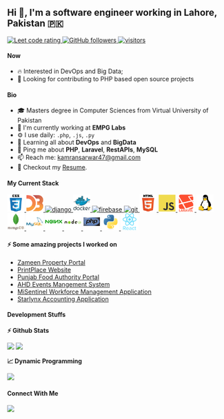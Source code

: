 ## Hi 👋, I'm a software engineer working in Lahore, Pakistan 🇵🇰

<p align="left">
  <a href="https://leetcode.com/kamransarwar47/">
    <img src="https://cp-logo.vercel.app/leetcode/kamransarwar47" alt="Leet code rating" />
  </a>
 
  <a href="https://github.com/kamransarwar47?tab=followers">
    <img alt="GitHub followers" src="https://img.shields.io/github/followers/kamransarwar47?color=green&logo=github">
  </a>
  
  <a href="https://github.com/kamransarwar47/">
    <img src="https://komarev.com/ghpvc/?username=kamransarwar47" alt="visitors" />
  </a>
</p>

#### Now

- :fire: Interested in DevOps and Big Data;
- :calendar: Looking for contributing to PHP based open source projects 

#### Bio

- 🎓 Masters degree in Computer Sciences from Virtual University of Pakistan
- 🏢 I'm currently working at **EMPG Labs**
- ⚙️ I use daily: `.php`, `.js`, `.py`
- 🌱 Learning all about **DevOps** and **BigData**
- 💬 Ping me about **PHP**, **Laravel**, **RestAPIs**, **MySQL**
- 📫 Reach me: [kamransarwar47@gmail.com](mailto:kamransarwar47@gmail.com)
- 📝 Checkout my [Resume](files/resume.pdf).

#### My Current Stack

<a href="https://www.w3schools.com/css/" target="_blank" rel="noreferrer"> <img src="https://raw.githubusercontent.com/devicons/devicon/master/icons/css3/css3-original-wordmark.svg" alt="css3" width="40" height="40"/> </a> <a href="https://d3js.org/" target="_blank" rel="noreferrer"> <img src="https://raw.githubusercontent.com/devicons/devicon/master/icons/d3js/d3js-original.svg" alt="d3js" width="40" height="40"/> </a> <a href="https://www.djangoproject.com/" target="_blank" rel="noreferrer"> <img src="https://cdn.worldvectorlogo.com/logos/django.svg" alt="django" width="40" height="40"/> </a> <a href="https://www.docker.com/" target="_blank" rel="noreferrer"> <img src="https://raw.githubusercontent.com/devicons/devicon/master/icons/docker/docker-original-wordmark.svg" alt="docker" width="40" height="40"/> </a> <a href="https://firebase.google.com/" target="_blank" rel="noreferrer"> <img src="https://www.vectorlogo.zone/logos/firebase/firebase-icon.svg" alt="firebase" width="40" height="40"/> </a> <a href="https://git-scm.com/" target="_blank" rel="noreferrer"> <img src="https://www.vectorlogo.zone/logos/git-scm/git-scm-icon.svg" alt="git" width="40" height="40"/> </a> <a href="https://www.w3.org/html/" target="_blank" rel="noreferrer"> <img src="https://raw.githubusercontent.com/devicons/devicon/master/icons/html5/html5-original-wordmark.svg" alt="html5" width="40" height="40"/> </a> <a href="https://developer.mozilla.org/en-US/docs/Web/JavaScript" target="_blank" rel="noreferrer"> <img src="https://raw.githubusercontent.com/devicons/devicon/master/icons/javascript/javascript-original.svg" alt="javascript" width="40" height="40"/> </a> <a href="https://laravel.com/" target="_blank" rel="noreferrer"> <img src="https://raw.githubusercontent.com/devicons/devicon/master/icons/laravel/laravel-plain-wordmark.svg" alt="laravel" width="40" height="40"/> </a> <a href="https://www.linux.org/" target="_blank" rel="noreferrer"> <img src="https://raw.githubusercontent.com/devicons/devicon/master/icons/linux/linux-original.svg" alt="linux" width="40" height="40"/> </a> <a href="https://www.mongodb.com/" target="_blank" rel="noreferrer"> <img src="https://raw.githubusercontent.com/devicons/devicon/master/icons/mongodb/mongodb-original-wordmark.svg" alt="mongodb" width="40" height="40"/> </a> <a href="https://www.mysql.com/" target="_blank" rel="noreferrer"> <img src="https://raw.githubusercontent.com/devicons/devicon/master/icons/mysql/mysql-original-wordmark.svg" alt="mysql" width="40" height="40"/> </a> <a href="https://www.nginx.com" target="_blank" rel="noreferrer"> <img src="https://raw.githubusercontent.com/devicons/devicon/master/icons/nginx/nginx-original.svg" alt="nginx" width="40" height="40"/> </a> <a href="https://nodejs.org" target="_blank" rel="noreferrer"> <img src="https://raw.githubusercontent.com/devicons/devicon/master/icons/nodejs/nodejs-original-wordmark.svg" alt="nodejs" width="40" height="40"/> </a> <a href="https://www.php.net" target="_blank" rel="noreferrer"> <img src="https://raw.githubusercontent.com/devicons/devicon/master/icons/php/php-original.svg" alt="php" width="40" height="40"/> </a> <a href="https://www.python.org" target="_blank" rel="noreferrer"> <img src="https://raw.githubusercontent.com/devicons/devicon/master/icons/python/python-original.svg" alt="python" width="40" height="40"/> </a> <a href="https://reactjs.org/" target="_blank" rel="noreferrer"> <img src="https://raw.githubusercontent.com/devicons/devicon/master/icons/react/react-original-wordmark.svg" alt="react" width="40" height="40"/> </a>

#### ⚡ Some amazing projects I worked on

- [Zameen Property Portal](https://www.zameen.com/)
- [PrintPlace Website](https://printplace.be/)
- [Punjab Food Authority Portal](https://cell.pfa.gop.pk/)
- [AHD Events Mangement System](https://events.ahdubai.com/)
- [MiSentinel Workforce Management Application](https://misentinel.co.uk/)
- [Starlynx Accounting Application](https://accounts.stardevelopers.pk/)

#### Development Stuffs

<b>⚡ Github Stats</b>
<p float="left">
<img height="180em" src="https://github-readme-stats.vercel.app/api?username=kamransarwar47&show_icons=true&hide_border=true&&count_private=true&include_all_commits=true" /> 
<img height="180em" src="https://github-readme-stats.vercel.app/api/top-langs/?username=kamransarwar47&show_icons=true&hide_border=true&layout=compact&langs_count=8"/>
</p>

<b>&#128200; Dynamic Programming</b>
<p float="left">
<img height="180em" src="https://leetcard.jacoblin.cool/kamransarwar47?theme=light&font=Karma&ext=contest" />
</p>

#### Connect With Me

<p left="center">
<a href="https://www.linkedin.com/in/kamransarwar47/">
  <img src="https://img.shields.io/badge/linkedin-%230077B5.svg?&style=for-the-badge&logo=linkedin&logoColor=white" height=25>
</a>
</p>
